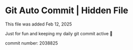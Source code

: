 # Git Auto Commit | Hidden File

This file was added Feb 12, 2025

Just for fun and keeping my daily git commit active 🤪

commit number: 2038825
